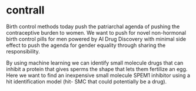 # contrall
Birth control methods today push the patriarchal agenda of pushing the contraceptive burden to women. We want to push for novel non-hormonal birth control pills for men powered by AI Drug Discovery with minimal side effect to push the agenda for gender equality through sharing the responsibility.

By using machine learning we can identify small molecule drugs that can inhibit a protein that gives sperms the shape that lets them fertilize an egg. Here we want to find an inexpensive small molecule SPEM1 inhibitor using a hit identification model (hit- SMC that could potentially be a drug).
